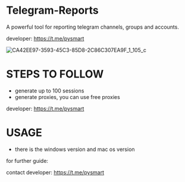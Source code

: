 # Telegram-Reports
A powerful tool for reporting telegram channels, groups and accounts.

developer: https://t.me/pysmart

![CA42EE97-3593-45C3-85D8-2C86C307EA9F_1_105_c](https://github.com/user-attachments/assets/b83798d1-ec9f-4cd6-b2c1-ac3759546203)

# STEPS TO FOLLOW
- generate up to 100 sessions
- generate proxies, you can use free proxies

developer: https://t.me/pysmart

# USAGE
- there is the windows version and mac os version

for further guide:

contact developer: https://t.me/pysmart
